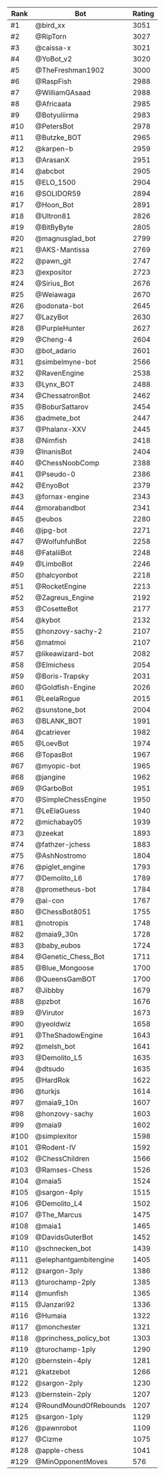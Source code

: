 Rank|Bot|Rating
---|---|---
#1|@bird_xx|3051
#2|@RipTorn|3027
#3|@caissa-x|3021
#4|@YoBot_v2|3020
#5|@TheFreshman1902|3000
#6|@RaspFish|2988
#7|@WilliamGAsaad|2988
#8|@Africaata|2985
#9|@Botyuliirma|2983
#10|@PetersBot|2978
#11|@Butzke_BOT|2965
#12|@karpen-b|2959
#13|@ArasanX|2951
#14|@abcbot|2905
#15|@ELO_1500|2904
#16|@SOLIDOR59|2894
#17|@Hoon_Bot|2891
#18|@Ultron81|2826
#19|@BitByByte|2805
#20|@magnusglad_bot|2799
#21|@AKS-Mantissa|2769
#22|@pawn_git|2747
#23|@expositor|2723
#24|@Sirius_Bot|2676
#25|@Weiawaga|2670
#26|@odonata-bot|2645
#27|@LazyBot|2630
#28|@PurpleHunter|2627
#29|@Cheng-4|2604
#30|@bot_adario|2601
#31|@simbelmyne-bot|2566
#32|@RavenEngine|2538
#33|@Lynx_BOT|2488
#34|@ChessatronBot|2462
#35|@BoburSattarov|2454
#36|@admete_bot|2447
#37|@Phalanx-XXV|2445
#38|@Nimfish|2418
#39|@InanisBot|2404
#40|@ChessNoobComp|2388
#41|@Pseudo-0|2386
#42|@EnyoBot|2379
#43|@fornax-engine|2343
#44|@morabandbot|2341
#45|@eubos|2280
#46|@jpg-bot|2271
#47|@WolfuhfuhBot|2258
#48|@FataliiBot|2248
#49|@LimboBot|2246
#50|@halcyonbot|2218
#51|@RocketEngine|2213
#52|@Zagreus_Engine|2192
#53|@CosetteBot|2177
#54|@kybot|2132
#55|@honzovy-sachy-2|2107
#56|@matmoi|2107
#57|@likeawizard-bot|2082
#58|@Elmichess|2054
#59|@Boris-Trapsky|2031
#60|@Goldfish-Engine|2026
#61|@LeelaRogue|2015
#62|@sunstone_bot|2004
#63|@BLANK_BOT|1991
#64|@catriever|1982
#65|@LoevBot|1974
#66|@TopasBot|1967
#67|@myopic-bot|1965
#68|@jangine|1962
#69|@GarboBot|1951
#70|@SimpleChessEngine|1950
#71|@LeElaGuess|1940
#72|@michabay05|1939
#73|@zeekat|1893
#74|@fathzer-jchess|1883
#75|@AshNostromo|1804
#76|@piglet_engine|1793
#77|@Demolito_L6|1789
#78|@prometheus-bot|1784
#79|@ai-con|1767
#80|@ChessBot8051|1755
#81|@notropis|1748
#82|@maia9_30n|1728
#83|@baby_eubos|1724
#84|@Genetic_Chess_Bot|1711
#85|@Blue_Mongoose|1700
#86|@QueensGamBOT|1700
#87|@Jibbby|1679
#88|@pzbot|1676
#89|@Virutor|1673
#90|@yeoldwiz|1658
#91|@TheShadowEngine|1643
#92|@melsh_bot|1641
#93|@Demolito_L5|1635
#94|@dtsudo|1635
#95|@HardRok|1622
#96|@turkjs|1614
#97|@maia9_10n|1607
#98|@honzovy-sachy|1603
#99|@maia9|1602
#100|@simplexitor|1598
#101|@Rodent-IV|1592
#102|@ChessChildren|1566
#103|@Ramses-Chess|1526
#104|@maia5|1524
#105|@sargon-4ply|1515
#106|@Demolito_L4|1502
#107|@The_Marcus|1475
#108|@maia1|1465
#109|@DavidsGuterBot|1452
#110|@schnecken_bot|1439
#111|@elephantgambitengine|1405
#112|@sargon-3ply|1386
#113|@turochamp-2ply|1385
#114|@munfish|1365
#115|@Janzari92|1336
#116|@Humaia|1322
#117|@monchester|1321
#118|@princhess_policy_bot|1303
#119|@turochamp-1ply|1290
#120|@bernstein-4ply|1281
#121|@katzebot|1266
#122|@sargon-2ply|1230
#123|@bernstein-2ply|1207
#124|@RoundMoundOfRebounds|1207
#125|@sargon-1ply|1129
#126|@pawnrobot|1109
#127|@Cizme|1075
#128|@apple-chess|1041
#129|@MinOpponentMoves|576
